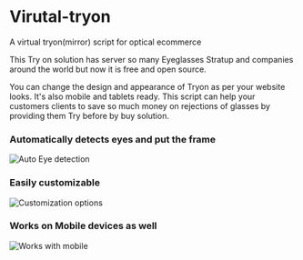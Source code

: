 # Virutal-tryon
A virtual tryon(mirror) script for optical ecommerce

This Try on solution has server so many Eyeglasses Stratup and companies around the world but now it is free and open source.

You can change the design and appearance of Tryon as per your website looks. It's also mobile and tablets ready. This script can help your customers clients to save so much money on rejections of glasses by providing them Try before by buy solution.

### Automatically detects eyes and put the frame
![Auto Eye detection](https://raw.githubusercontent.com/post2seth/Virtual-tryon/master/showcase/eyedetection.jpg)


### Easily customizable 
![Customization options](https://raw.githubusercontent.com/post2seth/Virtual-tryon/master/showcase/customize.png)

### Works on Mobile devices as well
![Works with mobile](https://raw.githubusercontent.com/post2seth/Virtual-tryon/master/showcase/mobileready.png)
